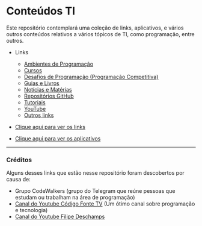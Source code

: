 # Conteúdos TI

Este repositório contemplará uma coleção de links, aplicativos, e vários outros conteúdos relativos a vários tópicos de TI, como programação, entre outros.

- Links
    - [Ambientes de Programação](Links/AmbientesProgramação.md)
    - [Cursos](Links/Cursos.md)
    - [Desafios de Programação (Programação Competitiva)](Links/DesafiosProgramação.md)
    - [Guias e Livros](Links/GuiasLivros.md)
    - [Notícias e Matérias](Links/Notícias.md)
    - [Repositórios GitHub](Links/Repositórios.md)
    - [Tutoriais](Links/Tutoriais.md)
    - [YouTube](Links/YouTube.md)
    - [Outros links](Links/Outros.md)

- [Clique aqui para ver os links](Links.md)
- [Clique aqui para ver os aplicativos](Aplicativos.md)

---

### Créditos

Alguns desses links que estão nesse repositório foram descobertos por causa de:

- Grupo CodeWalkers (grupo do Telegram que reúne pessoas que estudam ou trabalham na área de programação)
- [Canal do Youtube Código Fonte TV](https://www.youtube.com/user/codigofontetv) (Um ótimo canal sobre programação e tecnologia)
- [Canal do Youtube Filipe Deschamps](https://www.youtube.com/channel/UCU5JicSrEM5A63jkJ2QvGYw)
